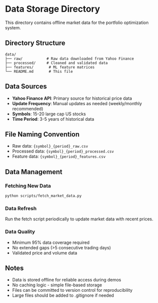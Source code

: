 # Data Storage Directory

This directory contains offline market data for the portfolio optimization system.

## Directory Structure

```
data/
├── raw/           # Raw data downloaded from Yahoo Finance
├── processed/     # Cleaned and validated data
├── features/       # ML feature matrices
└── README.md       # This file
```

## Data Sources

- **Yahoo Finance API**: Primary source for historical price data
- **Update Frequency**: Manual updates as needed (weekly/monthly recommended)
- **Symbols**: 15-20 large cap US stocks
- **Time Period**: 3-5 years of historical data

## File Naming Convention

- Raw data: `{symbol}_{period}_raw.csv`
- Processed data: `{symbol}_{period}_processed.csv`
- Feature data: `{symbol}_{period}_features.csv`

## Data Management

### Fetching New Data
```bash
python scripts/fetch_market_data.py
```

### Data Refresh
Run the fetch script periodically to update market data with recent prices.

### Data Quality
- Minimum 95% data coverage required
- No extended gaps (>5 consecutive trading days)
- Validated price and volume data

## Notes

- Data is stored offline for reliable access during demos
- No caching logic - simple file-based storage
- Files can be committed to version control for reproducibility
- Large files should be added to .gitignore if needed